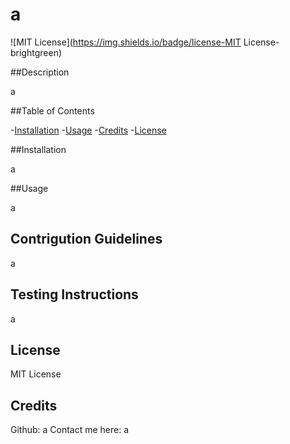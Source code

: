 # a
  ![MIT License](https://img.shields.io/badge/license-MIT License-brightgreen)

  ##Description

  a

  ##Table of Contents

  -[Installation](#installation)
  -[Usage](#usage)
  -[Credits](#credits)
  -[License](#license)

  ##Installation

  a

  ##Usage

  a

  ## Contrigution Guidelines

  a

  ## Testing Instructions

  a

  ## License

  MIT License

  ## Credits

  Github: a
  Contact me here: a
  